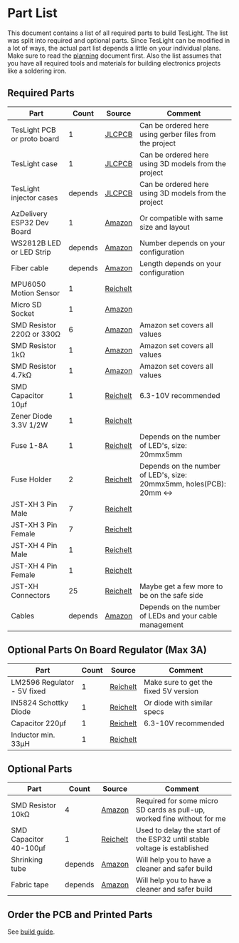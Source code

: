 # Part List

This document contains a list of all required parts to build TesLight.
The list was split into required and optional parts.
Since TesLight can be modified in a lot of ways, the actual part list depends a little on your individual plans.
Make sure to read the [planning](planning.md) document first.
Also the list assumes that you have all required tools and materials for building electronics projects like a soldering iron.

## Required Parts

| Part                         | Count   | Source                | Comment                                                                   |
|------------------------------|---------|-----------------------|---------------------------------------------------------------------------|
| TesLight PCB or proto board  | 1       | [JLCPCB][JLCPCB]      | Can be ordered here using gerber files from the project                   | 
| TesLight case                | 1       | [JLCPCB][JLCPCB]      | Can be ordered here using 3D models from the project                      |  
| TesLight injector cases      | depends | [JLCPCB][JLCPCB]      | Can be ordered here using 3D models from the project                      |   
| AzDelivery ESP32 Dev Board   | 1       | [Amazon][ESP32]       | Or compatible with same size and layout                                   |
| WS2812B LED or LED Strip     | depends | [Amazon][WS2812B]     | Number depends on your configuration                                      | 
| Fiber cable                  | depends | [Amazon][FIBER]       | Length depends on your configuration                                      | 
| MPU6050 Motion Sensor        | 1       | [Reichelt][MPU6050]   |                                                                           |
| Micro SD Socket              | 1       | [Amazon][SDSOCKET]    |                                                                           |
| SMD Resistor 220Ω or 330Ω    | 6       | [Amazon][RESISTORS]   | Amazon set covers all values                                              |
| SMD Resistor 1kΩ             | 1       | [Amazon][RESISTORS]   | Amazon set covers all values                                              |
| SMD Resistor 4.7kΩ           | 1       | [Amazon][RESISTORS]   | Amazon set covers all values                                              |
| SMD Capacitor 10µf           | 1       | [Reichelt][CAP10]     | 6.3-10V recommended                                                       |
| Zener Diode 3.3V 1/2W        | 1       | [Reichelt][ZENER3.3]  |                                                                           |
| Fuse 1-8A                    | 1       | [Reichelt][FUSE]      | Depends on the number of LED's, size: 20mmx5mm                            |
| Fuse Holder                  | 2       | [Reichelt][FHOLDER]   | Depends on the number of LED's, size: 20mmx5mm, holes(PCB): 20mm <->      |
| JST-XH 3 Pin Male            | 7       | [Reichelt][JSTXH3M]   |                                                                           |
| JST-XH 3 Pin Female          | 7       | [Reichelt][JSTXH3F]   |                                                                           |
| JST-XH 4 Pin Male            | 1       | [Reichelt][JSTXH4M]   |                                                                           |
| JST-XH 4 Pin Female          | 1       | [Reichelt][JSTXH4F]   |                                                                           |
| JST-XH Connectors            | 25      | [Reichelt][JSTXHCONN] | Maybe get a few more to be on the safe side                               |
| Cables                       | depends | [Amazon][CABLES]      | Depends on the number of LEDs and your cable management                   |

## Optional Parts On Board Regulator (Max 3A)
| Part                         | Count   | Source               | Comment                                                                   |
|------------------------------|---------|----------------------|---------------------------------------------------------------------------|
| LM2596 Regulator - 5V fixed  | 1       | [Reichelt][LM2596]   | Make sure to get the fixed 5V version                                     |
| IN5824 Schottky Diode        | 1       | [Reichelt][IN5824]   | Or diode with similar specs                                               |
| Capacitor 220µf              | 1       | [Reichelt][CAP220]   | 6.3-10V recommended                                                       |
| Inductor min. 33µH           | 1       | [Reichelt][IND]      |                                                                           |

## Optional Parts
| Part                         | Count   | Source               | Comment                                                                   |
|------------------------------|---------|----------------------|---------------------------------------------------------------------------|
| SMD Resistor 10kΩ            | 4       | [Amazon][RESISTORS]  | Required for some micro SD cards as pull-up, worked fine without for me   |
| SMD Capacitor 40-100µf       | 1       | [Reichelt][CAP100]   | Used to delay the start of the ESP32 until stable voltage is established  |
| Shrinking tube               | depends | [Amazon][TUBES]      | Will help you to have a cleaner and safer build                           |
| Fabric tape                  | depends | [Amazon][TAPE]       | Will help you to have a cleaner and safer build                           |

## Order the PCB and Printed Parts

See [build guide](build.md#order-the-pcb-and-3d-printed-parts).

[JLCPCB]: https://cart.jlcpcb.com/quote?orderType=1&stencilLayer=2&stencilWidth=100&stencilLength=100
[ESP32]: https://www.amazon.de/AZDelivery-NodeMCU-Development-Nachfolgermodell-ESP8266/dp/B071P98VTG/ref=sr_1_3?__mk_de_DE=%C3%85M%C3%85%C5%BD%C3%95%C3%91&crid=3U1PNFQJDSD0A&keywords=az%2Besp32&qid=1661668180&sprefix=az%2Besp32%2Caps%2C82&sr=8-3&th=1
[WS2812B]: https://www.amazon.de/BTF-LIGHTING-adressierbar-Vollfarbiger-wasserdichte-DIY-Projekte/dp/B088BRY2SH/ref=sr_1_8?__mk_de_DE=%C3%85M%C3%85%C5%BD%C3%95%C3%91&crid=1OSVQ80JPAJDG&keywords=ws2812b+strip+60%2Fm&qid=1662188470&sprefix=ws2812b+strip+60%2Fm%2Caps%2C82&sr=8-8
[FIBER]: https://www.amazon.de/TABEN-Autoseitenlicht-LED-Beleuchtung-Innenatmosph%C3%A4re-Neonstreifenleuchten/dp/B08DLJ2JJ1/ref=sr_1_7?__mk_de_DE=%C3%85M%C3%85%C5%BD%C3%95%C3%91&keywords=taben+fiber&qid=1662190164&sr=8-7
[MPU6050]: https://www.reichelt.de/entwicklerboards-beschleunigung-gyroskop-3-achsen-mpu-6050-debo-sens-3axis-p253987.html?&trstct=pos_0&nbc=1
[SDSOCKET]: https://www.amazon.de/sourcingmap-St%C3%BCck-Oberfl%C3%A4chenmontage-Speicherkarte-Sockel/dp/B00E6PVMU2/ref=sr_1_2?__mk_de_DE=%C3%85M%C3%85%C5%BD%C3%95%C3%91&crid=VKTMLVUP5HRL&keywords=micro+sd+socket+pcb&qid=1661668495&sprefix=micro+sd+socket+pcb%2Caps%2C71&sr=8-2
[RESISTORS]: https://www.amazon.de/ARCELI-SMD-Widerst%C3%A4nde-Sortimentsatz-SMD-Widerstand-Insgesamt/dp/B07RTH6JHX/ref=sr_1_7?keywords=smd+widerstand+sortiment&qid=1661668614&sprefix=smd+widerstand+sor%2Caps%2C82&sr=8-7
[CAP10]: https://www.reichelt.de/smd-tantal-kondensator-10-f-10v-tps-3216-10-10-p167046.html?&trstct=pos_1&nbc=1
[ZENER3.3]: https://www.reichelt.de/zener-diode-3-3-v-0-5-w-5-sod-80-minimelf--tzmc3v3-p280026.html?&trstct=pos_0&nbc=1
[FUSE]: https://www.reichelt.de/feinsicherung-5x20mm-traege-2-a-litt-0218002-mxp-p241972.html?&trstct=pos_0&nbc=1
[FHOLDER]: https://www.reichelt.de/sicherungshalter-5x20mm-max-6-3a-500v-pl-120000-p14679.html?&trstct=pos_4&nbc=1
[JSTXH3M]: https://www.reichelt.de/jst-buchsengehaeuse-1x3-polig-xh-jst-xh3p-bu-p185086.html?&trstct=pos_6&nbc=1
[JSTXH3F]: https://www.reichelt.de/jst-stiftleiste-gerade-1x3-polig-xh-jst-xh3p-st-p185074.html?&trstct=pos_1&nbc=1
[JSTXH4M]: https://www.reichelt.de/jst-buchsengehaeuse-1x4-polig-xh-jst-xh4p-bu-p185087.html?&trstct=pos_5&nbc=1
[JSTXH4F]: https://www.reichelt.de/jst-stiftleiste-gerade-1x4-polig-xh-jst-xh4p-st-p185075.html?&trstct=pos_13&nbc=1
[JSTXHCONN]: https://www.reichelt.de/jst-crimpkontakt-buchse-xh-jst-xh-ckb-p185091.html?&trstct=pos_0&nbc=1
[CABLES]: https://www.amazon.de/LEADTOPS-3-poliger-Leiterverl%C3%A4ngerungs-Verzinntes-Traumfarbe/dp/B08JPLRXRK/ref=sr_1_13?keywords=kabel+3+adrig&qid=1662188870&sprefix=kabel+3+%2Caps%2C94&sr=8-13

[LM2596]: https://www.reichelt.de/abwaerts-schaltregler-adj-4-5--40-v-5-0-v-3-a-to-220-5-lm-2596-t5-0-p109365.html?&trstct=pos_1&nbc=1
[IN5824]: https://www.reichelt.de/schottkydiode-40-v-5-a-do-214ab-smc-sk-54c-p146598.html?&trstct=pos_3&nbc=1
[CAP220]: https://www.reichelt.de/elko-radial-220-uf-10-v-105-c-low-esr-fm-a-220u-10-p200036.html?&trstct=pos_1&nbc=1
[IND]: https://www.reichelt.de/smd-power-induktivitaet-eisenpulverkern-100-h-pan-etqp5m101ygk-p245793.html?&trstct=pos_2&nbc=1

[CAP100]: https://www.reichelt.de/smd-tantal-100-f-10-6-3v-case-b-125-c-ve-2000-t491b-100u-6-p206458.html?&trstct=pos_5&nbc=1
[TUBES]: https://www.amazon.de/ChiliTec-12000058-Chilitec-Schrumpfschlauch-Sortiment-100-teilig/dp/B003H9CJ1Y/ref=sr_1_20_mod_primary_new?__mk_de_DE=%C3%85M%C3%85%C5%BD%C3%95%C3%91&crid=1Q5IY5D32HNLR&keywords=schrumpfschlauch&qid=1662189028&sbo=RZvfv%2F%2FHxDF%2BO5021pAnSA%3D%3D&sprefix=schrumpfschlauch%2Caps%2C115&sr=8-20
[TAPE]: https://www.amazon.de/tesa-Gewebeband-Witterungsbest%C3%A4ndiges-Panzertape-Befestigen/dp/B000KT7E0U/ref=sr_1_5?__mk_de_DE=%C3%85M%C3%85%C5%BD%C3%95%C3%91&crid=1U7SK4BSKYGK0&keywords=Gewebeband&qid=1662189088&sprefix=gewebeban%2Caps%2C94&sr=8-5
